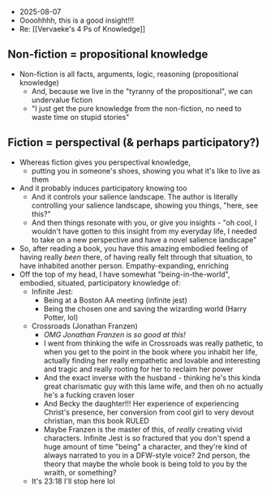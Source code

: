 - 2025-08-07
- Oooohhhh, this is a good insight!!!
- Re: [[Vervaeke's 4 Ps of Knowledge]]
## Non-fiction = propositional knowledge
- Non-fiction is all facts, arguments, logic, reasoning (propositional knowledge)
	- And, because we live in the "tyranny of the propositional", we can undervalue fiction
	- "I just get the pure knowledge from the non-fiction, no need to waste time on stupid stories"
## Fiction = perspectival (& perhaps participatory?)
- Whereas fiction gives you perspectival knowledge, 
	- putting you in someone's shoes, showing you what it's like to live as them
- And it probably induces participatory knowing too
	- And it controls your salience landscape. The author is literally controlling your salience landscape, showing you things, "here, see this?"
	- And then things resonate with you, or give you insights - "oh cool, I wouldn't have gotten to this insight from my everyday life, I needed to take on a new perspective and have a novel salience landscape"
- So, after reading a book, you have this amazing embodied feeling of having really *been* there, of having really felt through that situation, to have inhabited another person. Empathy-expanding, enriching
- Off the top of my head, I have somewhat "being-in-the-world", embodied, situated, participatory knowledge of:
	- Infinite Jest:
		- Being at a Boston AA meeting (infinite jest)
		- Being the chosen one and saving the wizarding world (Harry Potter, lol)
	- Crossroads (Jonathan Franzen)
		- *OMG Jonathan Franzen is so good at this!*
		- I went from thinking the wife in Crossroads was really pathetic, to when you get to the point in the book where you inhabit her life, actually finding her really empathetic and lovable and interesting and tragic and really rooting for her to reclaim her power
		- And the exact inverse with the husband - thinking he's this kinda great charismatic guy with this lame wife, and then oh no actually he's a fucking craven loser 
		- And Becky the daughter!!! Her experience of experiencing Christ's presence, her conversion from cool girl to very devout christian, man this book RULED
		- Maybe Franzen is the master of this, of *really* creating vivid characters. Infinite Jest is so fractured that you don't spend a huge amount of time "being" a character, and they're kind of always narrated to you in a DFW-style voice? 2nd person, the theory that maybe the whole book is being told to you by the wraith, or something?
	- It's 23:18 I'll stop here lol 